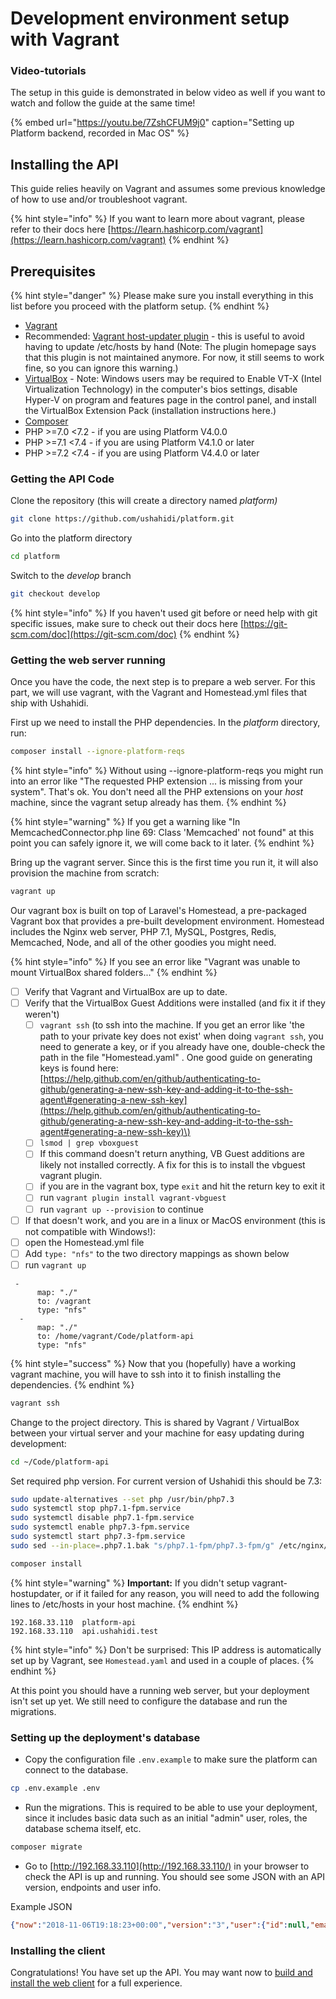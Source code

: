 # Development environment setup with Vagrant

### Video-tutorials

The setup in this guide is demonstrated in below video as well if you want to watch and follow the guide at the same time!

{% embed url="https://youtu.be/7ZshCFUM9j0" caption="Setting up Platform backend, recorded in Mac OS" %}

## Installing the API

This guide relies heavily on Vagrant and assumes some previous knowledge of how to use and/or troubleshoot vagrant.

{% hint style="info" %}
If you want to learn more about vagrant, please refer to their docs here [https://learn.hashicorp.com/vagrant](https://learn.hashicorp.com/vagrant)
{% endhint %}

## Prerequisites

{% hint style="danger" %}
Please make sure you install everything in this list before you proceed with the platform setup.
{% endhint %}

* [Vagrant](https://www.vagrantup.com/downloads.html)
* Recommended: [Vagrant host-updater plugin](https://github.com/cogitatio/vagrant-hostsupdater) - this is useful to avoid having to update /etc/hosts by hand (Note: The plugin homepage says that this plugin is not maintained anymore. For now, it still seems to work fine, so you can ignore this warning.)
* [VirtualBox](https://www.virtualbox.org/wiki/Downloads) - Note: Windows users may be required to Enable VT-X \(Intel Virtualization Technology\) in the computer's bios settings, disable Hyper-V on program and features page in the control panel, and install the VirtualBox Extension Pack \(installation instructions here.\)
* [Composer](https://getcomposer.org/doc/00-intro.md#system-requirements)
* PHP &gt;=7.0 &lt;7.2 - if you are using Platform V4.0.0
* PHP &gt;=7.1 &lt;7.4 - if you are using Platform V4.1.0 or later
* PHP &gt;=7.2 &lt;7.4 - if you are using Platform V4.4.0 or later

### Getting the API Code

Clone the repository \(this will create a directory named _platform\)_

```bash
git clone https://github.com/ushahidi/platform.git
```

Go into the platform directory

```bash
cd platform
```

Switch to the _develop_ branch

```bash
git checkout develop
```

{% hint style="info" %}
If you haven't used git before or need help with git specific issues, make sure to check out their docs here [https://git-scm.com/doc](https://git-scm.com/doc)
{% endhint %}

### Getting the web server running

Once you have the code, the next step is to prepare a web server. For this part, we will use vagrant, with the Vagrant and Homestead.yml files that ship with Ushahidi.

First up we need to install the PHP dependencies. In the _platform_ directory, run:

```bash
composer install --ignore-platform-reqs
```

{% hint style="info" %}
Without using --ignore-platform-reqs you might run into an error like "The requested PHP extension ... is missing from your system". That's ok. You don't need all the PHP extensions on your _host_ machine, since the vagrant setup already has them.
{% endhint %}

{% hint style="warning" %}
If you get a warning like "In MemcachedConnector.php line 69: Class 'Memcached' not found" at this point you can safely ignore it, we will come back to it later.
{% endhint %}

Bring up the vagrant server. Since this is the first time you run it, it will also provision the machine from scratch:

```bash
vagrant up
```

Our vagrant box is built on top of Laravel's Homestead, a pre-packaged Vagrant box that provides a pre-built development environment. Homestead includes the Nginx web server, PHP 7.1, MySQL, Postgres, Redis, Memcached, Node, and all of the other goodies you might need.

{% hint style="info" %}
If you see an error like "Vagrant was unable to mount VirtualBox shared folders..."
{% endhint %}

* [ ] Verify that Vagrant and VirtualBox are up to date.
* [ ] Verify that the VirtualBox Guest Additions were installed \(and fix it if they weren't\)
  * [ ] `vagrant ssh` \(to ssh into the machine. If you get an error like 'the path to your private key does not exist' when doing `vagrant ssh`, you need to generate a key, or if you already have one, double-check the path in the file "Homestead.yaml" . One good guide on generating keys is found here: [https://help.github.com/en/github/authenticating-to-github/generating-a-new-ssh-key-and-adding-it-to-the-ssh-agent\#generating-a-new-ssh-key](https://help.github.com/en/github/authenticating-to-github/generating-a-new-ssh-key-and-adding-it-to-the-ssh-agent#generating-a-new-ssh-key)\)
  * [ ] `lsmod | grep vboxguest`
  * [ ] If this command doesn't return anything, VB Guest additions are likely not installed correctly. A fix for this is to install the vbguest vagrant plugin.
  * [ ] if you are in the vagrant box, type `exit` and hit the return key to exit it
  * [ ] run `vagrant plugin install vagrant-vbguest`
  * [ ] run `vagrant up --provision` to continue
* [ ] If that doesn't work, and you are in a linux or MacOS environment \(this is not compatible with Windows!\):
* [ ] open the Homestead.yml file
* [ ] Add `type: "nfs"` to the two directory mappings as shown below
* [ ] run `vagrant up`

```text
 -
      map: "./"
      to: /vagrant
      type: "nfs"
  -
      map: "./"
      to: /home/vagrant/Code/platform-api
      type: "nfs"
```

{% hint style="success" %}
Now that you \(hopefully\) have a working vagrant machine, you will have to ssh into it to finish installing the dependencies.
{% endhint %}

```bash
vagrant ssh
```

Change to the project directory. This is shared by Vagrant / VirtualBox between your virtual server and your machine for
easy updating during development:

```bash
cd ~/Code/platform-api
```

Set required php version. For current version of Ushahidi this should be 7.3:

```bash
sudo update-alternatives --set php /usr/bin/php7.3
sudo systemctl stop php7.1-fpm.service
sudo systemctl disable php7.1-fpm.service
sudo systemctl enable php7.3-fpm.service
sudo systemctl start php7.3-fpm.service
sudo sed --in-place=.php7.1.bak "s/php7.1-fpm/php7.3-fpm/g" /etc/nginx/sites-available/*
```

```bash
composer install
```

{% hint style="warning" %}
**Important:** If you didn't setup vagrant-hostupdater, or if it failed for any reason, you will need to add the following lines to /etc/hosts in your host machine.
{% endhint %}

```text
192.168.33.110  platform-api
192.168.33.110  api.ushahidi.test
```

{% hint style="info" %}
Don't be surprised: This IP address is automatically set up by Vagrant, see `Homestead.yaml` and used in a couple of places.
{% endhint %}

At this point you should have a running web server, but your deployment isn't set up yet. We still need to configure the database and run the migrations.

### **Setting up the deployment's database**

* Copy the configuration file `.env.example` to make sure the platform can connect to the database.

```bash
cp .env.example .env
```

* Run the migrations. This is required to be able to use your deployment, since it includes basic data such as an initial "admin" user, roles, the database schema itself, etc.

```bash
composer migrate
```

* Go to [http://192.168.33.110](http://192.168.33.110/) in your browser to check the API is up and running. You should see some JSON with an API version, endpoints and user info.

Example JSON

```json
{"now":"2018-11-06T19:18:23+00:00","version":"3","user":{"id":null,"email":null,"realname":null}}
```

### Installing the client

Congratulations! You have set up the API. You may want now to [build and install the web client](setting-up-the-platform-client/) for a full experience.
